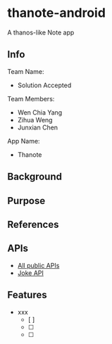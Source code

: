 # thanote-android
A thanos-like Note app

## Info

Team Name:

- Solution Accepted

Team Members:

- Wen Chia Yang
- Zihua Weng
- Junxian Chen

App Name:

- Thanote

## Background



## Purpose



## References


## APIs

- [All public APIs](https://github.com/public-apis/public-apis)
- [Joke API](https://sv443.net/jokeapi/v2)

## Features

- xxx
  - [ ] 
  - [ ] 
  - [ ] 
